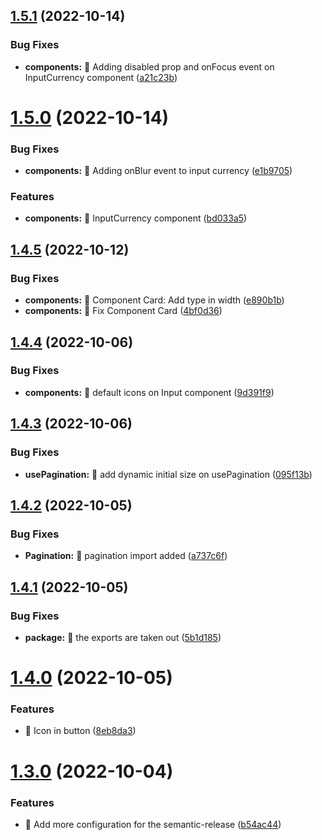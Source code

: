 ## [1.5.1](https://gitlab.com/dd3tech/dd360/dd360-components/compare/v1.5.0...v1.5.1) (2022-10-14)


### Bug Fixes

* **components:** 🐛 Adding disabled prop and onFocus event on InputCurrency component ([a21c23b](https://gitlab.com/dd3tech/dd360/dd360-components/commit/a21c23b12fadcf81ab592589aeb0b5a57c07d1b7))

# [1.5.0](https://gitlab.com/dd3tech/dd360/dd360-components/compare/v1.4.5...v1.5.0) (2022-10-14)


### Bug Fixes

* **components:** 🐛 Adding onBlur event to input currency ([e1b9705](https://gitlab.com/dd3tech/dd360/dd360-components/commit/e1b970590a26b3a05e7e8c948dde23a2389d2333))


### Features

* **components:** 🎸 InputCurrency component ([bd033a5](https://gitlab.com/dd3tech/dd360/dd360-components/commit/bd033a51c8f42092cbe474029b6ec3899e9c7ea4))

## [1.4.5](https://gitlab.com/dd3tech/dd360/dd360-components/compare/v1.4.4...v1.4.5) (2022-10-12)


### Bug Fixes

* **components:** 🐛 Component Card: Add type in width ([e890b1b](https://gitlab.com/dd3tech/dd360/dd360-components/commit/e890b1bcd2dbec55b483cb4507e326575508ddaa))
* **components:** 🐛 Fix Component Card ([4bf0d36](https://gitlab.com/dd3tech/dd360/dd360-components/commit/4bf0d36bb6614297e9c2ae9b1c6571ffb3119860))

## [1.4.4](https://gitlab.com/dd3tech/dd360/dd360-components/compare/v1.4.3...v1.4.4) (2022-10-06)


### Bug Fixes

* **components:** 🐛 default icons on Input component ([9d391f9](https://gitlab.com/dd3tech/dd360/dd360-components/commit/9d391f958fa027a0e004849547d702d39d2dd81f))

## [1.4.3](https://gitlab.com/dd3tech/dd360/dd360-components/compare/v1.4.2...v1.4.3) (2022-10-06)


### Bug Fixes

* **usePagination:** 🐛 add dynamic initial size on usePagination ([095f13b](https://gitlab.com/dd3tech/dd360/dd360-components/commit/095f13b65091bca528305d3964e73af07f4123fa))

## [1.4.2](https://gitlab.com/dd3tech/dd360/dd360-components/compare/v1.4.1...v1.4.2) (2022-10-05)


### Bug Fixes

* **Pagination:** 🐛 pagination import added ([a737c6f](https://gitlab.com/dd3tech/dd360/dd360-components/commit/a737c6f616f674cab68484c1f3d8cf18e178f8f3))

## [1.4.1](https://gitlab.com/dd3tech/dd360/dd360-components/compare/v1.4.0...v1.4.1) (2022-10-05)


### Bug Fixes

* **package:** 🐛 the exports are taken out ([5b1d185](https://gitlab.com/dd3tech/dd360/dd360-components/commit/5b1d18552763f0df48a7313fef0ee7ca85ae5258))

# [1.4.0](https://gitlab.com/dd3tech/dd360/dd360-components/compare/v1.3.0...v1.4.0) (2022-10-05)


### Features

* 🎸 Icon in button ([8eb8da3](https://gitlab.com/dd3tech/dd360/dd360-components/commit/8eb8da322bdc68d0989679dd8f45406d7de34a23))

# [1.3.0](https://gitlab.com/dd3tech/dd360/dd360-components/compare/v1.2.0...v1.3.0) (2022-10-04)


### Features

* 🎸 Add more configuration for the semantic-release ([b54ac44](https://gitlab.com/dd3tech/dd360/dd360-components/commit/b54ac44e0ea480b9196ed6a9ba7f168c698b9fba))
